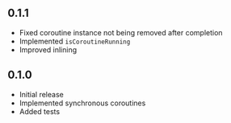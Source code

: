 ## 0.1.1

- Fixed coroutine instance not being removed after completion
- Implemented `isCoroutineRunning`
- Improved inlining


## 0.1.0

- Initial release
- Implemented synchronous coroutines
- Added tests
